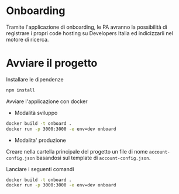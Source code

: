 # Onboarding

Tramite l'applicazione di onboarding, le PA avranno la possibilità di registrare i propri code hosting su Developers Italia ed indicizzarli nel motore di ricerca.

# Avviare il progetto

Installare le dipendenze
```bash
npm install
```

Avviare l'applicazione con docker

- Modalità sviluppo

```bash
docker build -t onboard .
docker run -p 3000:3000 -e env=dev onboard 
```

- Modalita' produzione
        
Creare nella cartella principale del progetto un file di nome `account-config.json` basandosi sul template di `account-config.json`. 

Lanciare i seguenti comandi

```bash modalita' di produzione
docker build -t onboard .
docker run -p 3000:3000 -e env=dev onboard 
```